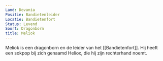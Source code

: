 ```yaml
---
Land: Dovania
Positie: Bandietenleider
Locatie: Bandietenfort
Status: Levend
Soort: Dragonborn
title: Meliok
---
```


Meliok is een dragonborn en de leider van het [[Bandietenfort]]. Hij heeft een sokpop bij zich genaamd Heliox, die hij zijn rechterhand noemt.